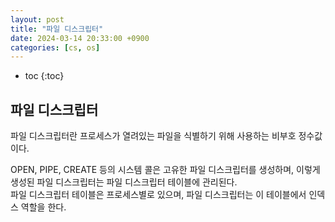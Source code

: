 ```yaml
---
layout: post
title: "파일 디스크립터"
date: 2024-03-14 20:33:00 +0900
categories: [cs, os]
---
```

* toc
{:toc}

## 파일 디스크립터

파일 디스크립터란 프로세스가 열려있는 파일을 식별하기 위해 사용하는 비부호 정수값이다. 

OPEN, PIPE, CREATE 등의 시스템 콜은 고유한 파일 디스크립터를 생성하며, 이렇게 생성된 파일 디스크립터는 파일 디스크립터 테이블에 관리된다.  
파일 디스크립터 테이블은 프로세스별로 있으며, 파일 디스크립터는 이 테이블에서 인덱스 역할을 한다.  
 